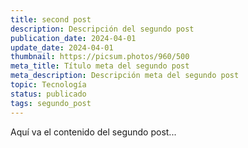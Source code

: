 ```yaml
---
title: second post
description: Descripción del segundo post
publication_date: 2024-04-01
update_date: 2024-04-01
thumbnail: https://picsum.photos/960/500
meta_title: Título meta del segundo post
meta_description: Descripción meta del segundo post
topic: Tecnología
status: publicado
tags: segundo_post
---
```


Aquí va el contenido del segundo post...
